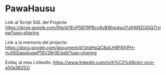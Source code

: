 # PawaHausu

Link al Script SQL del Projecte 
https://drive.google.com/file/d/1EyP5B79PRcv8vBWnp4suiYzlhMSD3GQ7/view?usp=sharing

Link a la memoria del projecte:
https://docs.google.com/document/d/1ztdHsQC8qlLH8FRXjPH-mJI0jDaqoliugpP1SV28r0E/edit?usp=sharing

Enllaç al meu LinkedIn:
https://www.linkedin.com/in/h%C3%A9ctor-vico-a50a38252/
